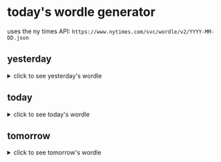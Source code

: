 # today's wordle generator

uses the ny times API: `https://www.nytimes.com/svc/wordle/v2/YYYY-MM-DD.json`

## yesterday

<details>
    <summary>click to see yesterday's wordle</summary>

    brand

</details>

## today

<details>
    <summary>click to see today's wordle</summary>

    exile

</details>

## tomorrow

<details>
    <summary>click to see tomorrow's wordle</summary>

    gnome

</details>
